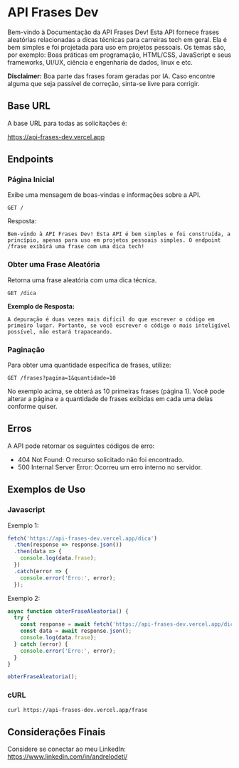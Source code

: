 # API Frases Dev

Bem-vindo à Documentação da API Frases Dev! Esta API fornece frases aleatórias relacionadas a dicas técnicas para carreiras tech em geral. Ela é bem simples e foi projetada para uso em projetos pessoais.
Os temas são, por exemplo: Boas práticas em programação, HTML/CSS, JavaScript e seus frameworks, UI/UX, ciência e engenharia de dados, linux e etc.

**Disclaimer:** Boa parte das frases foram geradas por IA. Caso encontre alguma que seja passível de correção, sinta-se livre para corrigir. 

## Base URL

A base URL para todas as solicitações é:

https://api-frases-dev.vercel.app


## Endpoints

### Página Inicial
Exibe uma mensagem de boas-vindas e informações sobre a API.

`GET /`

Resposta:

`Bem-vindo à API Frases Dev! Esta API é bem simples e foi construída, a princípio, apenas para uso em projetos pessoais simples. O endpoint /frase exibirá uma frase com uma dica tech!`

### Obter uma Frase Aleatória

Retorna uma frase aleatória com uma dica técnica.

`GET /dica`

**Exemplo de Resposta:**

`A depuração é duas vezes mais difícil do que escrever o código em primeiro lugar. Portanto, se você escrever o código o mais inteligível possível, não estará trapaceando.`

### Paginação ###

Para obter uma quantidade específica de frases, utilize:

`GET /frases?pagina=1&quantidade=10`

No exemplo acima, se obterá as 10 primeiras frases (página 1). Você pode alterar a página e a quantidade de frases exibidas em cada uma delas conforme quiser.

## Erros
A API pode retornar os seguintes códigos de erro:

* 404 Not Found: O recurso solicitado não foi encontrado.
* 500 Internal Server Error: Ocorreu um erro interno no servidor.

## Exemplos de Uso

### Javascript
Exemplo 1:
```javascript
fetch('https://api-frases-dev.vercel.app/dica')
  .then(response => response.json())
  .then(data => {
    console.log(data.frase);
  })
  .catch(error => {
    console.error('Erro:', error);
  });
```
Exemplo 2:
```javascript
async function obterFraseAleatoria() {
  try {
    const response = await fetch('https://api-frases-dev.vercel.app/dica');
    const data = await response.json();
    console.log(data.frase);
  } catch (error) {
    console.error('Erro:', error);
  }
}

obterFraseAleatoria();
```

### cURL

```bash
curl https://api-frases-dev.vercel.app/frase
```

## Considerações Finais

Considere se conectar ao meu LinkedIn: https://www.linkedin.com/in/andrelodeti/

